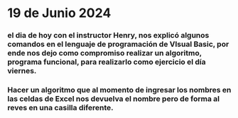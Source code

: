 # 19 de Junio 2024
### el dia de hoy con el instructor Henry, nos explicó algunos comandos en el lenguaje de programación de VIsual Basic, por ende nos dejo como compromiso realizar un algoritmo, programa funcional, para realizarlo como ejercicio el día viernes.
### Hacer un algoritmo que al momento de ingresar los nombres en las celdas de Excel nos devuelva el nombre pero de forma al reves en una casilla diferente.

